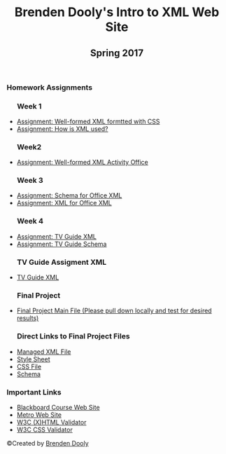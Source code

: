 <!DOCTYPE html>
<html lang="en">
<head>
  <title>Brenden Dooly's Intro to XML Home Page</title>
  <meta charset="utf-8">

</head>
<body>
<div id="wrapper">
<header>
<h1>Brenden Dooly's Intro to XML Web Site</h1>
<h2>Spring 2017</h2>
</header>
<main>
<h3>Homework Assignments</h3>
<ul>
	<h3>Week 1</h3>
	<li><a href="week1/12DaysofXMas.xml">Assignment: Well-formed XML formtted with CSS</a></li>
	<li><a href="week1/xmluse.pdf">Assignment: How is XML used?</a></li>
  <h3>Week2</h3>
  <li><a href="week2/officeFile.xml">Assignment: Well-formed XML Activity Office</a></li>
  <h3>Week 3</h3>
  <li><a href="week3/schemaOffice.xsd">Assignment: Schema for Office XML</a></li>
  <li><a href="week3/officeFile.xml">Assignment: XML for Office XML</a></li>
  <h3>Week 4</h3>
  <li><a href="week4/groupTVGuide.xml">Assignment: TV Guide XML</a></li>
  <li><a href="week4/groupschema.xsd">Assignment: TV Guide Schema</a></li>
  <h3>TV Guide Assigment XML</h3>
  <li><a href="week4/TVGuide.xml">TV Guide XML</a></li>
  <h3>Final Project</h3>
  <li><a href="Final/ManageFile.xml">Final Project Main File (Please pull down locally and test for desired results)</a></li>
  <h3>Direct Links to Final Project Files</h3>
  <li><a href="Final/ManageFile.xml">Managed XML File</a></li>
  <li><a href="Final/managestylesheet.xsl">Style Sheet</a></li>
  <li><a href="Final/keys.css">CSS File</a></li>
  <li><a href="Final/final.xsd">Schema</a></li>
	
</ul>
 <h3>Important Links</h3>
 <ul>
	<li><a href="http://Blackboard.mccneb.edu">Blackboard Course Web Site</a></li>
	<li><a href="http://www.mccneb.edu">Metro Web Site</a></li>
	<li><a href="http://validator.w3.org">W3C (X)HTML Validator</a></li>
	<li><a href="http://jigsaw.w3.org/css-validator/">W3C CSS Validator</a></li>
 
 </ul>
 </main>
 <footer>
<p>&copy;Created by <a href="mailto:bdooly@mail.mccneb.edu">Brenden Dooly</a></p>
</footer>
 
 </div>
</body>
</html>
